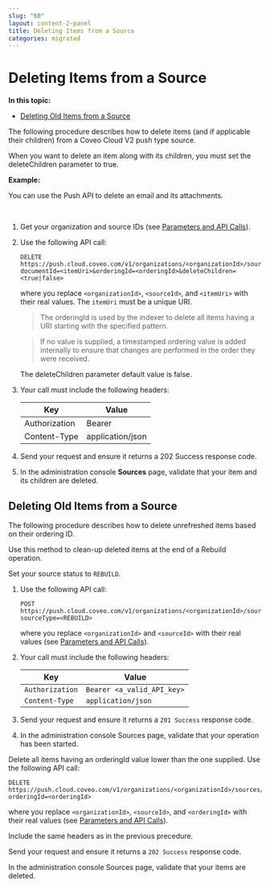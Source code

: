 ```yaml
---
slug: "60"
layout: content-2-panel
title: Deleting Items from a Source
categories: migrated
---
```


# Deleting Items from a Source

**In this topic:**

-   [Deleting Old Items from a Source](#deleting-old-items-from-a-source)

The following procedure describes how to delete items (and if applicable their children) from a Coveo Cloud V2 push type source.

When you want to delete an item along with its children, you must set the deleteChildren parameter to true.

**Example:**

You can use the Push API to delete an email and its attachments.

 

1.  Get your organization and source IDs (see [Parameters and API Calls](https://developers.coveo.com/x/QokkAg)).
2.  Use the following API call:

    ```
    DELETE https://push.cloud.coveo.com/v1/organizations/<organizationId>/sources/<sourceId>/documents?documentId=<itemUri>&orderingId=<orderingId>&deleteChildren=<true|false>
    ```

    where you replace `<organizationId>`, `<sourceId>`, and `<itemUri>` with their real values. The `itemUri` must be a unique URI.

    > The orderingId is used by the indexer to delete all items having a URI starting with the specified pattern.

    > If no value is supplied, a timestamped ordering value is added internally to ensure that changes are performed in the order they were received.

    The deleteChildren parameter default value is false.

3.  Your call must include the following headers:

    | Key           | Value            |
    |---------------|------------------|
    | Authorization | Bearer           |
    | Content-Type  | application/json |

4.  Send your request and ensure it returns a 202 Success response code.

5.  In the administration console **Sources** page, validate that your item and its children are deleted.

## Deleting Old Items from a Source

The following procedure describes how to delete unrefreshed items based on their ordering ID.

Use this method to clean-up deleted items at the end of a Rebuild operation.

Set your source status to `REBUILD`.

1.  Use the following API call:

    ```
    POST https://push.cloud.coveo.com/v1/organizations/<organizationId>/sources/<sourceId>/status?sourceType=<REBUILD>
    ```

    where you replace `<organizationId>` and `<sourceId>` with their real values (see [Parameters and API Calls](https://developers.coveo.com/x/QokkAg)).

2.  Your call must include the following headers:

    | Key             | Value                      |
    |-----------------|----------------------------|
    | `Authorization` | `Bearer <a_valid_API_key>` |
    | `Content-Type`  | `application/json`         |

3.  Send your request and ensure it returns a `201 Success` response code.

4.  In the administration console Sources page, validate that your operation has been started.

Delete all items having an orderingId value lower than the one supplied.
Use the following API call:

```
DELETE https://push.cloud.coveo.com/v1/organizations/<organizationId>/sources/<sourceId>/documents/olderthan?orderingId=<orderingId>
```

where you replace `<organizationId>`, `<sourceId>`, and `<orderingId>` with their real values (see [Parameters and API Calls](https://developers.coveo.com/x/QokkAg)).

Include the same headers as in the previous precedure.

Send your request and ensure it returns a `202 Success` response code.

In the administration console Sources page, validate that your items are deleted.
